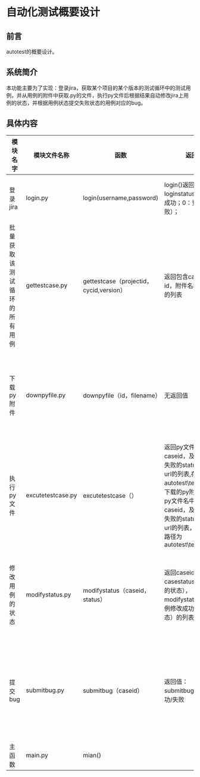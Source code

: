 # 自动化测试概要设计

## 前言

autotest的概要设计。

## 系统简介

本功能主要为了实现：登录jira，获取某个项目的某个版本的测试循环中的测试用例，并从用例的附件中获取.py的文件，执行py文件后根据结果自动修改jira上用例的状态，并根据用例状态提交失败状态的用例对应的bug。

## 具体内容



| 模块名字 | 模块文件名称 | 函数                 | 返回值    | 需求描述                     | 负责人 |
| ------------ | ----------- | ------------------------ | ------------ | -------------------------- | ---- |
| 登录jira | login.py | login(username,password) | login()返回loginstatus（1：登录成功；0：登录失败）； | 实现用户成功登陆jira，其余人调用时不用考虑用户名密码，直接是已登录状态 | songzongquan<br />2019/4/16 |
| 批量获取该测试循环的所有用例 | gettestcase.py | gettestcase（projectid，cycid,version） | 返回包含caseid，附件id，附件名称filename的列表 | 实现jira上批量获取某个项目下某个测试循环的所有用例，返回包含caseid，附件id，附件名称的列表 | shanghualan<br />2019/4/19 |
| 下载py附件   | downpyfile.py | downpyfile（id，filename） |无返回值| 下载以.py结尾的文件，放置到python安装路径的testpy文件夹下，例如git仓库中autotest\testpy，需判断是否存在该文件夹，不存在需要创建 | wangjingchun<br />2019/4/19 |
| 执行py文件 | excutetestcase.py | excutetestcase（） |返回py文件名中的caseid，及执行成功与失败的status，图片的url的列表,存放在autotest\testpy\| 执行下载的py附件，返回py文件名中的caseid，及执行成功与失败的status，图片的url的列表，错误图片路径为autotest\testpy\photo | 执行附件的py文件，返回成功与失败的结果，及相关的截图 |qiaocongcong<br />2019/4/19|
| 修改用例的状态 | modifystatus.py | modifystatus（caseid，status） | 返回caseid，casestatus（用例对应的状态），modifystatus（jira用例修改成功与否的状态）的列表 | 需要调用jira修改执行过的用例的状态，返回caseid，casestatus（用例对应的状态），modifystatus（jira用例修改成功与否的状态）的列表 | wangyujia<br />2019/4/19 |
| 提交bug    | submitbug.py | submitbug（caseid） | 返回值：submitbugstatus：成功/失败 | 需要实现选择casestatus为失败的用例，提交bug标题，内容选择Gettestcase返回的titil后面添加“失败”两个字，从错误图片路径中获取该caseid对应的图片，提交附件。 | lixiaofan<br />2019/4/19 |
|主函数|main.py|mian()||主程序，调通所有的方法，实现最终功能|songzongquan<br />2019/4/19|




